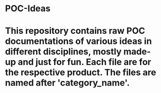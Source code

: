 # POC-Ideas
# This repository contains raw POC documentations of various ideas in different disciplines, mostly made-up and just for fun. Each file are for the respective product. The files are named after 'category_name'.
